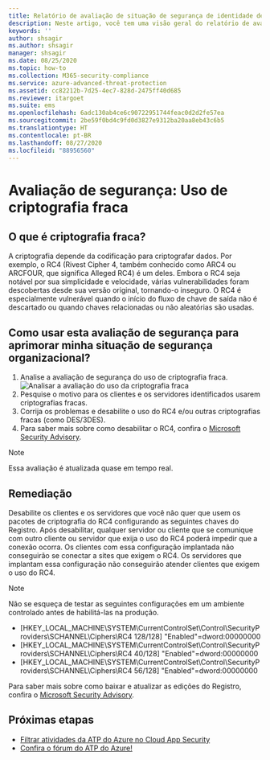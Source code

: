 ```yaml
---
title: Relatório de avaliação de situação de segurança de identidade de criptografia fraca da Proteção Avançada contra Ameaças do Azure
description: Neste artigo, você tem uma visão geral do relatório de avaliação de situação de segurança de identidade de criptografia fraca da ATP do Azure.
keywords: ''
author: shsagir
ms.author: shsagir
manager: shsagir
ms.date: 08/25/2020
ms.topic: how-to
ms.collection: M365-security-compliance
ms.service: azure-advanced-threat-protection
ms.assetid: cc82212b-7d25-4ec7-828d-2475ff40d685
ms.reviewer: itargoet
ms.suite: ems
ms.openlocfilehash: 6adc130ab4ce6c90722951744feac0d2d2fe57ea
ms.sourcegitcommit: 2be59f0bd4c9fd0d3827e9312ba20aa8eb43c6b5
ms.translationtype: HT
ms.contentlocale: pt-BR
ms.lasthandoff: 08/27/2020
ms.locfileid: "88956560"
---
```

# <a name="security-assessment-weak-cipher-usage"></a>Avaliação de segurança: Uso de criptografia fraca

## <a name="what-are-weak-ciphers"></a>O que é criptografia fraca?

A criptografia depende da codificação para criptografar dados. Por exemplo, o RC4 (Rivest Cipher 4, também conhecido como ARC4 ou ARCFOUR, que significa Alleged RC4) é um deles. Embora o RC4 seja notável por sua simplicidade e velocidade, várias vulnerabilidades foram descobertas desde sua versão original, tornando-o inseguro. O RC4 é especialmente vulnerável quando o início do fluxo de chave de saída não é descartado ou quando chaves relacionadas ou não aleatórias são usadas.

## <a name="how-do-i-use-this-security-assessment-to-improve-my-organizational-security-posture"></a>Como usar esta avaliação de segurança para aprimorar minha situação de segurança organizacional?

1. Analise a avaliação de segurança do uso de criptografia fraca.
    ![Analisar a avaliação do uso da criptografia fraca](media/atp-cas-isp-weak-cipher-2.png)
1. Pesquise o motivo para os clientes e os servidores identificados usarem criptografias fracas.
1. Corrija os problemas e desabilite o uso do RC4 e/ou outras criptografias fracas (como DES/3DES).
1. Para saber mais sobre como desabilitar o RC4, confira o [Microsoft Security Advisory](https://support.microsoft.com/help/2868725/microsoft-security-advisory-update-for-disabling-rc4).

> [!NOTE]
> Essa avaliação é atualizada quase em tempo real.

## <a name="remediation"></a>Remediação

Desabilite os clientes e os servidores que você não quer que usem os pacotes de criptografia do RC4 configurando as seguintes chaves do Registro. Após desabilitar, qualquer servidor ou cliente que se comunique com outro cliente ou servidor que exija o uso do RC4 poderá impedir que a conexão ocorra. Os clientes com essa configuração implantada não conseguirão se conectar a sites que exigem o RC4. Os servidores que implantam essa configuração não conseguirão atender clientes que exigem o uso do RC4.

> [!NOTE]
> Não se esqueça de testar as seguintes configurações em um ambiente controlado antes de habilitá-las na produção.
>
> - [HKEY_LOCAL_MACHINE\SYSTEM\CurrentControlSet\Control\SecurityProviders\SCHANNEL\Ciphers\RC4 128/128]   "Enabled"=dword:00000000
> - [HKEY_LOCAL_MACHINE\SYSTEM\CurrentControlSet\Control\SecurityProviders\SCHANNEL\Ciphers\RC4 40/128]   "Enabled"=dword:00000000
> - [HKEY_LOCAL_MACHINE\SYSTEM\CurrentControlSet\Control\SecurityProviders\SCHANNEL\Ciphers\RC4 56/128]   "Enabled"=dword:00000000

Para saber mais sobre como baixar e atualizar as edições do Registro, confira o [Microsoft Security Advisory](/security-updates/SecurityAdvisories/2013/2868725).

## <a name="next-steps"></a>Próximas etapas

- [Filtrar atividades da ATP do Azure no Cloud App Security](atp-activities-filtering-mcas.md)
- [Confira o fórum do ATP do Azure!](https://aka.ms/azureatpcommunity)